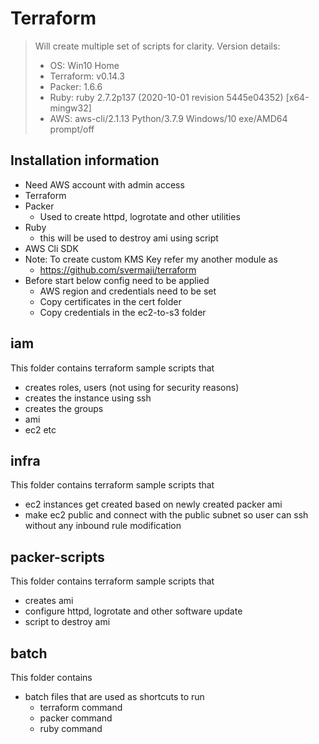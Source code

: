 # Terraform

> Will create multiple set of scripts for clarity.
> Version details:
>    - OS: Win10 Home
>    - Terraform: v0.14.3
>    - Packer: 1.6.6
>    - Ruby: ruby 2.7.2p137 (2020-10-01 revision 5445e04352) [x64-mingw32]
>    - AWS: aws-cli/2.1.13 Python/3.7.9 Windows/10 exe/AMD64 prompt/off

## Installation information
  - Need AWS account with admin access
  - Terraform
  - Packer
    - Used to create httpd, logrotate and other utilities
  - Ruby
    - this will be used to destroy ami using script
  - AWS Cli SDK
  - Note: To create custom KMS Key refer my another module as 
    -  https://github.com/svermaji/terraform
  - Before start below config need to be applied
    - AWS region and credentials need to be set
    - Copy certificates in the cert folder
    - Copy credentials in the ec2-to-s3 folder

## iam 
This folder contains terraform sample scripts that
  - creates roles, users (not using for security reasons)
  - creates the instance using ssh
  - creates the groups
  - ami
  - ec2 etc

## infra 
This folder contains terraform sample scripts that
  - ec2 instances get created based on newly created packer ami
  - make ec2 public and connect with the public subnet so user can ssh without any inbound rule modification

## packer-scripts
This folder contains terraform sample scripts that
  - creates ami
  - configure httpd, logrotate and other software update
  - script to destroy ami

## batch
This folder contains 
  - batch files that are used as shortcuts to run
      - terraform command  
      - packer command  
      - ruby command  
